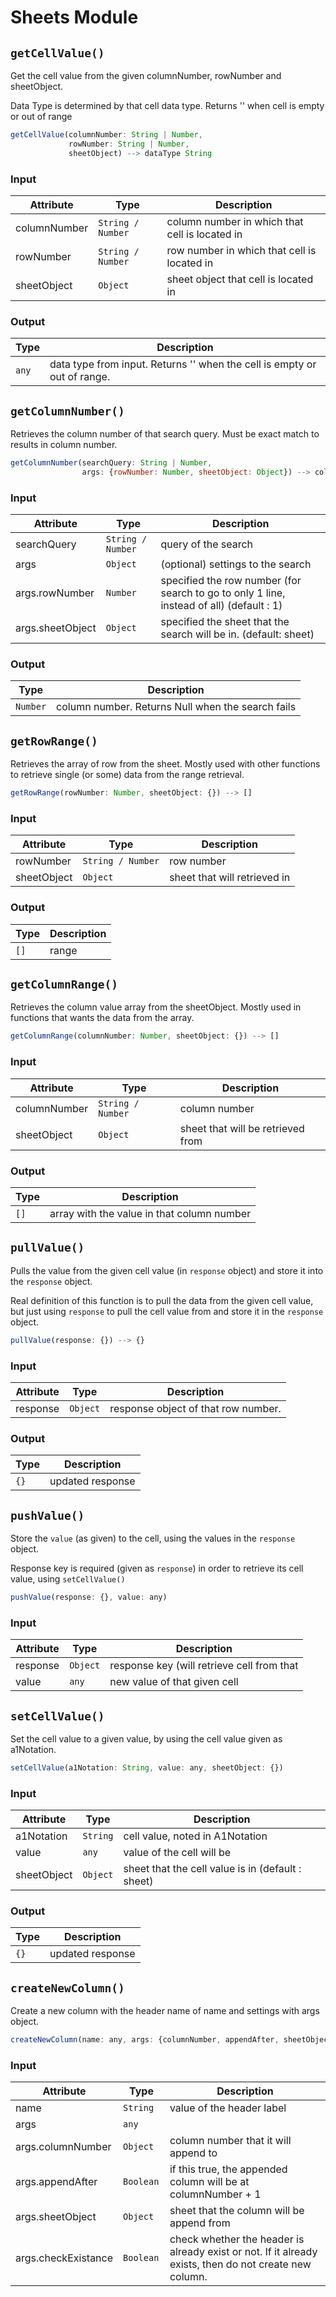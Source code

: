 # Sheets Module
## `getCellValue()`
Get the cell value from the given columnNumber, rowNumber and sheetObject.

Data Type is determined by that cell data type. Returns '' when cell is empty or out of range

```js
getCellValue(columnNumber: String | Number,
             rowNumber: String | Number,
             sheetObject) --> dataType String
```

### Input
| Attribute    | Type              | Description                                    |
| ------------ | ----------------- | ---------------------------------------------- |
| columnNumber | `String / Number` | column number in which that cell is located in |
| rowNumber    | `String / Number` | row number in which that cell is located in    |
| sheetObject  | `Object`          | sheet object that cell is located in           |

### Output
| Type  | Description                                                              |
| ----- | ------------------------------------------------------------------------ |
| `any` | data type from input. Returns '' when the cell is empty or out of range. |

## `getColumnNumber()`
Retrieves the column number of that search query. Must be exact match to results in column number.

``` js
getColumnNumber(searchQuery: String | Number,
                args: {rowNumber: Number, sheetObject: Object}) --> colNum: Number
```

### Input
| Attribute        | Type              | Description                                                                              |
| ---------------- | ----------------- | ---------------------------------------------------------------------------------------- |
| searchQuery      | `String / Number` | query of the search                                                                      |
| args             | `Object`          | (optional) settings to the search                                                        |
| args.rowNumber   | `Number`          | specified the row number (for search to go to only 1 line, instead of all) (default : 1) |
| args.sheetObject | `Object`          | specified the sheet that the search will be in. (default: sheet)                         |

### Output
| Type     | Description                                       |
| -------- | ------------------------------------------------- |
| `Number` | column number. Returns Null when the search fails |

## `getRowRange()`
Retrieves the array of row from the sheet.
Mostly used with other functions to retrieve single (or some) data from the range retrieval.

``` js
getRowRange(rowNumber: Number, sheetObject: {}) --> []
```

### Input
| Attribute   | Type              | Description                  |
| ----------- | ----------------- | ---------------------------- |
| rowNumber   | `String / Number` | row number                   |
| sheetObject | `Object`          | sheet that will retrieved in |

### Output
| Type | Description |
| ---- | ----------- |
| `[]` | range       |

## `getColumnRange()`
Retrieves the column value array from the sheetObject.
Mostly used in functions that wants the data from the array.

``` js
getColumnRange(columnNumber: Number, sheetObject: {}) --> []
```

### Input
| Attribute    | Type              | Description                       |
| ------------ | ----------------- | --------------------------------- |
| columnNumber | `String / Number` | column number                     |
| sheetObject  | `Object`          | sheet that will be retrieved from |

### Output
| Type | Description                                |
| ---- | ------------------------------------------ |
| `[]` | array with the value in that column number |

## `pullValue()`
Pulls the value from the given cell value (in `response` object) and store it into the `response` object.

Real definition of this function is to pull the data from the given cell value, but just using `response` to pull the cell value from and store it in the `response` object.

``` js
pullValue(response: {}) --> {}
```

### Input
| Attribute | Type     | Description                         |
| --------- | -------- | ----------------------------------- |
| response  | `Object` | response object of that row number. |

### Output
| Type | Description      |
| ---- | ---------------- |
| `{}` | updated response |

## `pushValue()`
Store the `value` (as given) to the cell, using the values in the `response` object.

Response key is required (given as `response`) in order to retrieve its cell value, using `setCellValue()`

``` js
pushValue(response: {}, value: any)
```

### Input
| Attribute | Type     | Description                                |
| --------- | -------- | ------------------------------------------ |
| response  | `Object` | response key (will retrieve cell from that |
| value     | `any`    | new value of that given cell               |

## `setCellValue()`
Set the cell value to a given value, by using the cell value given as a1Notation.

``` js
setCellValue(a1Notation: String, value: any, sheetObject: {})
```

### Input
| Attribute   | Type     | Description                                       |
| ----------- | -------- | ------------------------------------------------- |
| a1Notation  | `String` | cell value, noted in A1Notation                   |
| value       | `any`    | value of the cell will be                         |
| sheetObject | `Object` | sheet that the cell value is in (default : sheet) |

### Output
| Type | Description      |
| ---- | ---------------- |
| `{}` | updated response |

## `createNewColumn()`
Create a new column with the header name of name and settings with args object.

``` js
createNewColumn(name: any, args: {columnNumber, appendAfter, sheetObject, checkExistence})
```

### Input
| Attribute           | Type       | Description                                                                                            |
| ------------------- | ---------- | ------------------------------------------------------------------------------------------------------ |
| name                | `String`   | value of the header label                                                                              |
| args                | `any`      |                                                                                                        |
| args.columnNumber   | `Object`   | column number that it will append to                                                                   |
| args.appendAfter    | `Boolean ` | if this true, the appended column will be at columnNumber + 1                                          |
| args.sheetObject    | `Object`   | sheet that the column will be append from                                                              |
| args.checkExistance | `Boolean ` | check whether the header is already exist or not. If it already exists, then do not create new column. |

